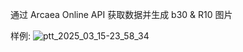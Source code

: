 通过 Arcaea Online API 获取数据并生成 b30 & R10 图片

样例: ![ptt_2025_03_15-23_58_34](https://github.com/user-attachments/assets/24d68929-e2ec-477d-943f-bafb9d9fb5a7)
